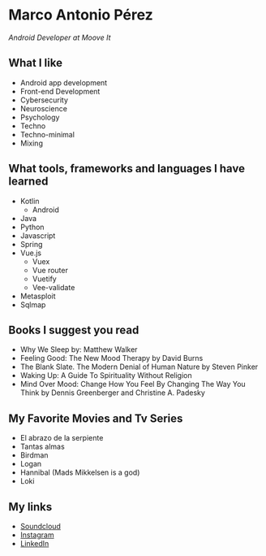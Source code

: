 # Marco Antonio Pérez
_Android Developer at Moove It_

## What I like
- Android app development
- Front-end Development
- Cybersecurity
- Neuroscience
- Psychology
- Techno
- Techno-minimal
- Mixing

## What tools, frameworks and languages I have learned
- Kotlin
    - Android
- Java
- Python
- Javascript
- Spring
- Vue.js
    - Vuex
    - Vue router
    - Vuetify
    - Vee-validate
- Metasploit
- Sqlmap

## Books I suggest you read
- Why We Sleep by: Matthew Walker
- Feeling Good: The New Mood Therapy by David Burns
- The Blank Slate. The Modern Denial of Human Nature by Steven Pinker
- Waking Up: A Guide To Spirituality Without Religion
- Mind Over Mood: Change How You Feel By Changing The Way You Think by Dennis Greenberger and Christine A. Padesky

## My Favorite Movies and Tv Series
- El abrazo de la serpiente
- Tantas almas
- Birdman
- Logan
- Hannibal (Mads Mikkelsen is a god)
- Loki

## My links
- [Soundcloud](https://soundcloud.com/marcopza99)
- [Instagram](https://www.instagram.com/marcoperezza/)
- [LinkedIn](https://www.linkedin.com/in/marcopza/)
